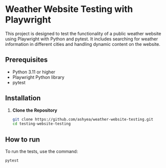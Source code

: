 # Weather Website Testing with Playwright

This project is designed to test the functionality of a public weather website using Playwright with Python and pytest. It includes searching for weather information in different cities and handling dynamic content on the website.

## Prerequisites

- Python 3.11 or higher
- Playwright Python library
- pytest

## Installation

1. **Clone the Repository**

   ```bash
   git clone https://github.com/ashyea/weather-website-testing.git
   cd testing-website-testing


## How to run
To run the tests, use the command:

`pytest`